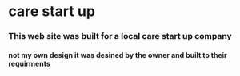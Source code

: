 # care start up

### This web site was built for a local care start up company

#### not my own design it was desined by the owner and built to their requirments 
